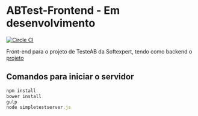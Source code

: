 # ABTest-Frontend - Em desenvolvimento

[![Circle CI](https://circleci.com/gh/softexpertsa/abtest-frontend.svg?style=svg)](https://circleci.com/gh/softexpertsa/abtest-frontend)

Front-end para o projeto de TesteAB da Softexpert, tendo como backend o [projeto]( https://github.com/softexpertsa/abtest)

## Comandos para iniciar o servidor

```js
npm install
bower install
gulp
node simpletestserver.js
```

